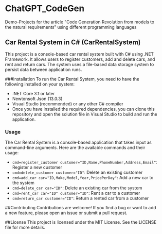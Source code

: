 # ChatGPT_CodeGen
Demo-Projects for the article "Code Generation Revolution from models to the natural requirements" using different programming languages

## Car Rental System in C# (CarRentalSystem)
This project is a console-based car rental system built with C# using .NET Framework. It allows users to register customers, add and delete cars, and rent and return cars. The system uses a file-based data storage system to persist data between application runs.

###Installation
To run the Car Rental System, you need to have the following installed on your system:

- .NET Core 3.1 or later
- Newtonsoft Json (13.0.3)
- Visual Studio (recommended) or any other C# compiler
- Once you have installed the required dependencies, you can clone this repository and open the solution file in Visual Studio to build and run the application.

### Usage
The Car Rental System is a console-based application that takes input as command-line arguments. Here are the available commands and their usage:

- `cmd=register_customer customer="ID,Name,PhoneNumber,Address,Email"`: Register a new customer
- `cmd=delete_customer customer="ID"`: Delete an existing customer
- `cmd=add_car car="ID,Make,Model,Year,PricePerDay"`: Add a new car to the system
- `cmd=delete_car car="ID"`: Delete an existing car from the system
- `cmd=rent_car car="ID" customer="ID"`: Rent a car to a customer
- `cmd=return_car customer="ID"`: Return a rented car from a customer

##Contributing
Contributions are welcome! If you find a bug or want to add a new feature, please open an issue or submit a pull request.

##License
This project is licensed under the MIT License. See the LICENSE file for more details.
